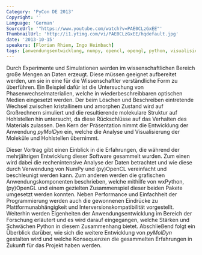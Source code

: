 ```yaml
---
Category: 'PyCon DE 2013'
Copyright: ''
Language: 'German'
SourceUrl: '"https://www.youtube.com/watch?v=PAE0CLzGxEE"'
ThumbnailUrl: 'http://i1.ytimg.com/vi/PAE0CLzGxEE/hqdefault.jpg'
date: '2013-10-15'
speakers: [Florian Rhiem, Ingo Heimbach]
tags: [anwendungsentwicklung, numpy, opencl, opengl, python, visualisierung, wxpython]
---
```

Durch Experimente und Simulationen werden im wissenschaftlichen Bereich große Mengen an Daten erzeugt. Diese müssen geeignet aufbereitet werden, um sie in eine für die Wissenschaftler verständliche Form zu überführen. Ein Beispiel dafür ist die Untersuchung von Phasenwechselmaterialien, welche in wiederbeschreibbaren optischen Medien eingesetzt werden. Der beim Löschen und Beschreiben eintretende Wechsel zwischen kristallinem und amorphen Zustand wird auf Großrechnern simuliert und die resultierende molekulare Struktur auf Hohlstellen hin untersucht, da diese Rückschlüsse auf das Verhalten des Materials zulassen. Den Kern der Präsentation nimmt die Entwicklung der Anwendung *pyMolDyn* ein, welche die Analyse und Visualisierung der Moleküle und Hohlstellen übernimmt.

Dieser Vortrag gibt einen Einblick in die Erfahrungen, die während der mehrjährigen Entwicklung dieser Software gesammelt wurden. Zum einen wird dabei die rechenintensive Analyse der Daten betrachtet und wie diese durch Verwendung von NumPy und (py)OpenCL vereinfacht und beschleunigt werden kann. Zum anderen werden die grafischen Anwendungskomponenten beschrieben, welche mithilfe von wxPython, (py)OpenGL und einem gezielten Zusammenspiel dieser beiden Pakete umgesetzt werden konnten. Neben Performance und Einfachheit der Programmierung werden auch die gewonnenen Eindrücke zu Plattformunabhängigkeit und Interversionskompatibilität vorgestellt. Weiterhin werden Eigenheiten der Anwendungsentwicklung im Bereich der Forschung erläutert und es wird darauf eingegangen, welche Stärken und Schwächen Python in diesem Zusammenhang bietet. Abschließend folgt ein Überblick darüber, wie sich die weitere Entwicklung von *pyMolDyn* gestalten wird und welche Konsequenzen die gesammelten Erfahrungen in Zukunft für das Projekt haben werden.
